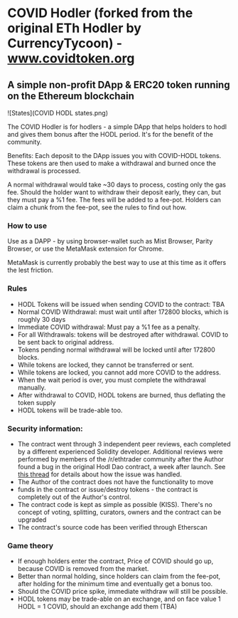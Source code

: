 # COVID Hodler (forked from the original ETh Hodler by CurrencyTycoon) - www.covidtoken.org


## A simple non-profit DApp & ERC20 token running on the Ethereum blockchain

![States](COVID HODL states.png)

The COVID Hodler is for hodlers - a simple DApp that helps holders to hodl and gives them bonus after the HODL period.
It's for the benefit of the community.

Benefits:
Each deposit to the DApp issues you with COVID-HODL tokens. These tokens
are then used to make a withdrawal and burned once the withdrawal is processed.

A normal withdrawal would take ~30 days to process, costing only the gas fee.
Should the holder want to withdraw their deposit early, they can, but
they must pay a %1 fee. The fees will be added to a fee-pot. Holders can claim
a chunk from the fee-pot, see the rules to find out how.

### How to use

Use as a DAPP - by using browser-wallet such as Mist Browser, Parity Browser,
or use the MetaMask extension for Chrome.

MetaMask is currently probably the best way to use at this time as it offers the lest friction.

### Rules

* HODL Tokens will be issued when sending COVID to the contract: TBA
* Normal COVID Withdrawal: must wait until after 172800 blocks, which is roughly 30 days
* Immediate COVID withdrawal: Must pay a %1 fee as a penalty.
* For all Withdrawals: tokens will be destroyed after withdrawal. COVID to be sent back to original address.
* Tokens pending normal withdrawal will be locked until after 172800 blocks.
* While tokens are locked, they cannot be transferred or sent.
* While tokens are locked, you cannot add more COVID to the address.
* When the wait period is over, you must complete the withdrawal manually.
* After withdrawal to COVID, HODL tokens are burned, thus deflating the token supply
* HODL tokens will be trade-able too.

### Security information:

- The contract went through 3 independent peer reviews, each completed by a different experienced Solidity developer. Additional reviews were performed by members of the /r/ethtrader community after the Author found a bug in the original Hodl Dao contract, a week after launch. See [this thread](https://www.reddit.com/r/ethtrader/comments/6b37dn/hold_dao_bug_found_with_reward_calculation_the/) for details about how the issue was handled.
- The Author of the contract does not have the functionality to move
- funds in the contract or issue/destroy tokens - the contract is completely out of the Author's control.
- The contract code is kept as simple as possible (KISS). There's no concept of voting, splitting, curators, owners and the contract can be upgraded
- The contract's source code has been verified through Etherscan

### Game theory

- If enough holders enter the contract, Price of COVID should go up, because COVID is removed from the market.
- Better than normal holding, since holders can claim from the fee-pot, after holding for the minimum time and eventually get a bonus too.
- Should the COVID price spike, immediate withdraw will still be possible.
- HODL tokens may be trade-able on an exchange, and on face value 1 HODL = 1 COVID, should an exchange add them (TBA)


